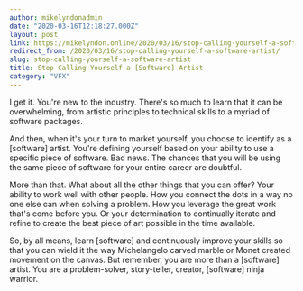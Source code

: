 ```yaml
---
author: mikelyndonadmin
date: "2020-03-16T12:18:27.000Z"
layout: post
link: https://mikelyndon.online/2020/03/16/stop-calling-yourself-a-software-artist/
redirect_from: /2020/03/16/stop-calling-yourself-a-software-artist/
slug: stop-calling-yourself-a-software-artist
title: Stop Calling Yourself a [Software] Artist
category: "VFX"
---
```


I get it. You're new to the industry. There's so much to learn that it can be overwhelming, from artistic principles to technical skills to a myriad of software packages.

And then, when it's your turn to market yourself, you choose to identify as a [software] artist. You're defining yourself based on your ability to use a specific piece of software. Bad news. The chances that you will be using the same piece of software for your entire career are doubtful.

More than that. What about all the other things that you can offer? Your ability to work well with other people. How you connect the dots in a way no one else can when solving a problem. How you leverage the great work that's come before you. Or your determination to continually iterate and refine to create the best piece of art possible in the time available.

So, by all means, learn [software] and continuously improve your skills so that you can wield it the way Michelangelo carved marble or Monet created movement on the canvas. But remember, you are more than a [software] artist. You are a problem-solver, story-teller, creator, [software] ninja warrior.
